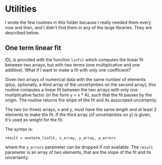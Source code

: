 # Utilities

I wrote the few routines in this folder because I really needed them every now and then, and I didn't find them in any of the large libraries. They are described below.

## One term linear fit

IDL is provided with the function <code>linfit</code> which computes the linear fit between two arrays, but with two terms (one multiplicative and one additive). What if I want to make a fit with only one coefficient? 

Given two arrays of numerical data with the same number of elements (plus, optionally, a third array of the uncertainties on the second array), this routine computes a linear fit between the two arrays with only one multiplicative factor (in the form y = x * A), such that the fit passes by the origin. The routine returns the slope of the fit and its associated uncertainty. 

The two (or three) arrays, x and y, must have the same length and at least 2 elements to make the fit. If the third array (of uncertainties on y) is given, it's used as weight for the fit.

The syntax is:
```
result = oneterm_linfit, x_array, y_array, y_errors
```
where the <code>y_errors</code> parameter can be dropped if not available. The <code>result</code> parameter is an array of two elements, that are the slope of the fit and its uncertainty.

## 
